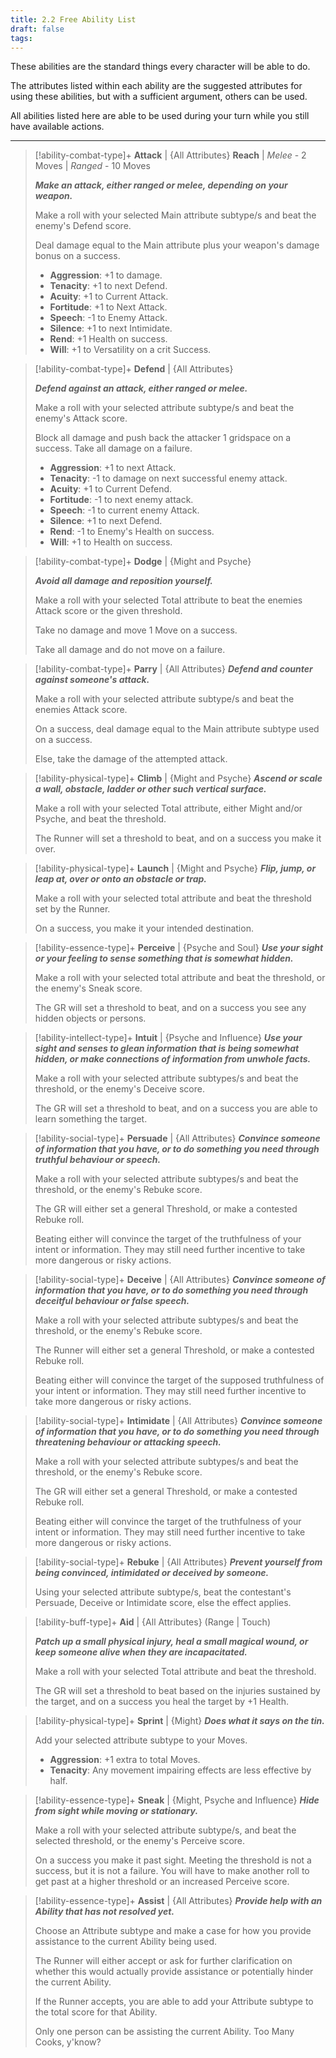 ```yaml
---
title: 2.2 Free Ability List
draft: false
tags:
---
```

These abilities are the standard things every character will be able to do. 

The attributes listed within each ability are the suggested attributes for using these abilities, but with a sufficient argument, others can be used.

All abilities listed here are able to be used during your turn while you still have available actions.

---

> [!ability-combat-type]+ **Attack** | {All Attributes}
> **Reach** | *Melee* - 2 Moves | *Ranged* - 10 Moves
> 
> ***Make an attack, either ranged or melee, depending on your weapon.*** 
> 
> Make a roll with your selected Main attribute subtype/s and beat the enemy's Defend score.
> 
> Deal damage equal to the Main attribute plus your weapon's damage bonus on a success.
> 
> - **Aggression**: +1 to damage. 
> - **Tenacity**: +1 to next Defend.
> - **Acuity**: +1 to Current Attack. 
> - **Fortitude**: +1 to Next Attack. 
> - **Speech**: -1 to Enemy Attack. 
> - **Silence**: +1 to next Intimidate. 
> - **Rend**: +1 Health on success. 
> - **Will**: +1 to Versatility on a crit Success.

> [!ability-combat-type]+ **Defend** | {All Attributes}
> 
> ***Defend against an attack, either ranged or melee.*** 
> 
> Make a roll with your selected attribute subtype/s and beat the enemy's Attack score. 
> 
> Block all damage and push back the attacker 1 gridspace on a success. Take all damage on a failure. 
>
> - **Aggression**: +1 to next Attack. 
> - **Tenacity**: -1 to damage on next successful enemy attack.
> - **Acuity**: +1 to Current Defend. 
> - **Fortitude**: -1 to next enemy attack. 
> - **Speech**: -1 to current enemy Attack. 
> - **Silence**: +1 to next Defend. 
> - **Rend**: -1 to Enemy's Health on success. 
> - **Will**: +1 to Health on success.

> [!ability-combat-type]+ **Dodge** | {Might and Psyche}
> 
>***Avoid all damage and reposition yourself.***
>
>Make a roll with your selected Total attribute to beat the enemies Attack score or the given threshold.
>
>Take no damage and move 1 Move on a success.
>
>Take all damage and do not move on a failure.

> [!ability-combat-type]+ **Parry** | {All Attributes}
> ***Defend and counter against someone's attack.***
> 
> Make a roll with your selected attribute subtype/s and beat the enemies Attack score. 
> 
> On a success, deal damage equal to the Main attribute subtype used on a success.
> 
> Else, take the damage of the attempted attack.

> [!ability-physical-type]+ **Climb** | {Might and Psyche}
> ***Ascend or scale a wall, obstacle, ladder or other such vertical surface.***
> 
> Make a roll with your selected Total attribute, either Might and/or Psyche, and beat the threshold. 
> 
> The Runner will set a threshold to beat, and on a success you make it over.

> [!ability-physical-type]+ **Launch** | {Might and Psyche}
> ***Flip, jump, or leap at, over or onto an obstacle or trap.***
> 
> Make a roll with your selected total attribute and beat the threshold set by the Runner.
> 
> On a success, you make it your intended destination.

> [!ability-essence-type]+ **Perceive** | {Psyche and Soul}
> ***Use your sight or your feeling to sense something that is somewhat hidden.*** 
> 
> Make a roll with your selected total attribute and beat the threshold, or the enemy's Sneak score.
> 
> The GR will set a threshold to beat, and on a success you see any hidden objects or persons. 

> [!ability-intellect-type]+ **Intuit** | {Psyche and Influence}
> ***Use your sight and senses to glean information that is being somewhat hidden, or make connections of information from unwhole facts.***
> 
> Make a roll with your selected attribute subtypes/s and beat the threshold, or the enemy's Deceive score.
> 
> The GR will set a threshold to beat, and on a success you are able to learn something the target.

> [!ability-social-type]+ **Persuade** | {All Attributes}
> ***Convince someone of information that you have, or to do something you need through truthful behaviour or speech.***
> 
> Make a roll with your selected attribute subtypes/s and beat the threshold, or the enemy's Rebuke score.
> 
> The GR will either set a general Threshold, or make a contested Rebuke roll.
> 
> Beating either will convince the target of the truthfulness of your intent or information. They may still need further incentive to take more dangerous or risky actions.

> [!ability-social-type]+ **Deceive** | {All Attributes}
> ***Convince someone of information that you have, or to do something you need through deceitful behaviour or false speech.***
> 
> Make a roll with your selected attribute subtypes/s and beat the threshold, or the enemy's Rebuke score.
> 
> The Runner will either set a general Threshold, or make a contested Rebuke roll.
> 
> Beating either will convince the target of the supposed truthfulness of your intent or information. They may still need further incentive to take more dangerous or risky actions.

> [!ability-social-type]+ **Intimidate** | {All Attributes}
> ***Convince someone of information that you have, or to do something you need through threatening behaviour or attacking speech.***
> 
> Make a roll with your selected attribute subtypes/s and beat the threshold, or the enemy's Rebuke score.
> 
> The GR will either set a general Threshold, or make a contested Rebuke roll.
> 
> Beating either will convince the target of the truthfulness of your intent or information. They may still need further incentive to take more dangerous or risky actions.

> [!ability-social-type]+ **Rebuke** | {All Attributes}
> ***Prevent yourself from being convinced, intimidated or deceived by someone.***
> 
> Using your selected attribute subtype/s, beat the contestant's Persuade, Deceive or Intimidate score, else the effect applies.

> [!ability-buff-type]+ **Aid** | {All Attributes}
> (Range | Touch)
> 
> ***Patch up a small physical injury, heal a small magical wound, or keep someone alive when they are incapacitated.*** 
> 
> Make a roll with your selected Total attribute and beat the threshold.
> 
> The GR will set a threshold to beat based on the injuries sustained by the target, and on a success you heal the target by +1 Health.

> [!ability-physical-type]+ **Sprint** | {Might}
> ***Does what it says on the tin.***
> 
> Add your selected attribute subtype to your Moves.
>
> - **Aggression**: +1 extra to total Moves.
> - **Tenacity**: Any movement impairing effects are less effective by half.
> 

> [!ability-essence-type]+ **Sneak** | {Might, Psyche and Influence}
> ***Hide from sight while moving or stationary.***
> 
> Make a roll with your selected attribute subtype/s, and beat the selected threshold, or the enemy's Perceive score.
> 
> On a success you make it past sight. Meeting the threshold is not a success, but it is not a failure. You will have to make another roll to get past at a higher threshold or an increased Perceive score.

> [!ability-essence-type]+ **Assist** | {All Attributes}
> ***Provide help with an Ability that has not resolved yet.*** 
> 
> Choose an Attribute subtype and make a case for how you provide assistance to the current Ability being used.
> 
> The Runner will either accept or ask for further clarification on whether this would actually provide assistance or potentially hinder the current Ability.
> 
> If the Runner accepts, you are able to add your Attribute subtype to the total score for that Ability.
> 
> Only one person can be assisting the current Ability. Too Many Cooks, y'know?